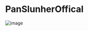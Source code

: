 # PanSlunherOffical
![image]({https://img.shields.io/badge/Discord-7289DA?style=for-the-badge&logo=discord&logoColor=white})
